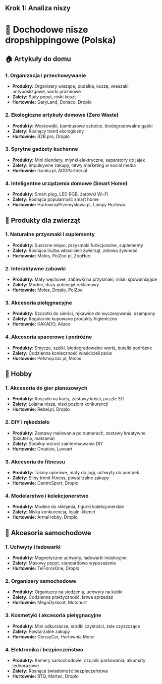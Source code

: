 ## Krok 1: Analiza niszy

# 🚀 Dochodowe nisze dropshippingowe (Polska)

## 🏠 Artykuły do domu

### 1. Organizacja i przechowywanie

- **Produkty:** Organizery wiszące, pudełka, kosze, wieszaki antypoślizgowe, worki próżniowe
- **Zalety:** Stały popyt, niski koszt
- **Hurtownie:** GaryLand, Donaco, Droplo

### 2. Ekologiczne artykuły domowe (Zero Waste)

- **Produkty:** Woskowijki, bambusowe sztućce, biodegradowalne gąbki
- **Zalety:** Rosnący trend ekologiczny
- **Hurtownie:** B2B.pro, Droplo

### 3. Sprytne gadżety kuchenne

- **Produkty:** Mini blendery, młynki elektryczne, separatory do jajek
- **Zalety:** Impulsywne zakupy, łatwy marketing w social media
- **Hurtownie:** Ikonka.pl, AGDPartner.pl

### 4. Inteligentne urządzenia domowe (Smart Home)

- **Produkty:** Smart plug, LED RGB, żarówki Wi-Fi
- **Zalety:** Rosnąca popularność smart home
- **Hurtownie:** HurtowniaPrzemyslowa.pl, Lampy Hurtowo

## 🐶 Produkty dla zwierząt

### 1. Naturalne przysmaki i suplementy

- **Produkty:** Suszone mięso, przysmaki funkcjonalne, suplementy
- **Zalety:** Rosnąca liczba właścicieli zwierząt, zdrowa żywność
- **Hurtownie:** Molos, PolZoo.pl, ZooHurt

### 2. Interaktywne zabawki

- **Produkty:** Maty węchowe, zabawki na przysmaki, miski spowalniające
- **Zalety:** Modne, duży potencjał reklamowy
- **Hurtownie:** Molos, Droplo, PolZoo

### 3. Akcesoria pielęgnacyjne

- **Produkty:** Szczotki do sierści, rękawice do wyczesywania, szampony
- **Zalety:** Regularnie kupowane produkty higieniczne
- **Hurtownie:** KAKADO, Alizoo

### 4. Akcesoria spacerowe i podróżne

- **Produkty:** Smycze, szelki, biodegradowalne worki, butelki podróżne
- **Zalety:** Codzienna konieczność właścicieli psów
- **Hurtownie:** Petshop.biz.pl, Molos

## 🎲 Hobby

### 1. Akcesoria do gier planszowych

- **Produkty:** Koszulki na karty, zestawy kości, puzzle 3D
- **Zalety:** Lojalna nisza, niski poziom konkurencji
- **Hurtownie:** Rebel.pl, Droplo

### 2. DIY i rękodzieło

- **Produkty:** Zestawy malowania po numerach, zestawy kreatywne (biżuteria, makrama)
- **Zalety:** Stabilny wzrost zainteresowania DIY
- **Hurtownie:** Creativo, Loveart

### 3. Akcesoria do fitnessu

- **Produkty:** Taśmy oporowe, maty do jogi, uchwyty do pompek
- **Zalety:** Silny trend fitness, powtarzalne zakupy
- **Hurtownie:** CentroSport, Droplo

### 4. Modelarstwo i kolekcjonerstwo

- **Produkty:** Modele do sklejania, figurki kolekcjonerskie
- **Zalety:** Niska konkurencja, lojalni klienci
- **Hurtownie:** ArmaHobby, Droplo

## 🚗 Akcesoria samochodowe

### 1. Uchwyty i ładowarki

- **Produkty:** Magnetyczne uchwyty, ładowarki indukcyjne
- **Zalety:** Masowy popyt, standardowe wyposażenie
- **Hurtownie:** TelForceOne, Droplo

### 2. Organizery samochodowe

- **Produkty:** Organizery na siedzenia, uchwyty na kubki
- **Zalety:** Codzienna praktyczność, łatwa sprzedaż
- **Hurtownie:** MegaDyskont, Motohurt

### 3. Kosmetyki i akcesoria pielęgnacyjne

- **Produkty:** Mini odkurzacze, środki czystości, żele czyszczące
- **Zalety:** Powtarzalne zakupy
- **Hurtownie:** GlossyCar, Hurtownia Motor

### 4. Elektronika i bezpieczeństwo

- **Produkty:** Kamery samochodowe, czujniki parkowania, alkomaty jednorazowe
- **Zalety:** Rosnąca świadomość bezpieczeństwa
- **Hurtownie:** BTQ, Martec, Droplo

